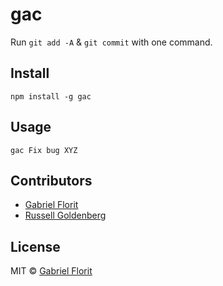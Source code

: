 # gac

Run `git add -A` & `git commit` with one command.

## Install
`npm install -g gac`

## Usage
`gac Fix bug XYZ`

## Contributors

- [Gabriel Florit](https://github.com/gabrielflorit/)
- [Russell Goldenberg](https://github.com/russellgoldenberg)

## License
MIT © [Gabriel Florit](http://gabrielflorit.github.io)
